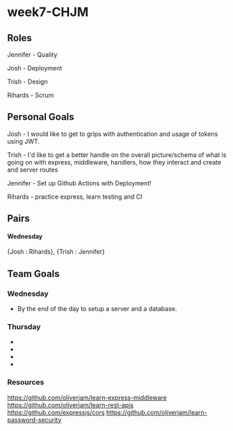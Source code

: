 # week7-CHJM

## Roles

Jennifer - Quality

Josh - Deployment

Trish - Design

Rihards - Scrum


## Personal Goals

Josh - I would like to get to grips with authentication and usage of tokens using JWT. 

Trish - I'd like to get a better handle on the overall picture/schema of what is going on with express, middleware, handlers, how they interact and create and server routes  

Jennifer - Set up Github Actions with Deployment! 

Rihards - practice express, learn testing and CI

## Pairs

#### Wednesday 

{Josh : Rihards}, {Trish : Jennifer}

## Team Goals

### Wednesday

- By the end of the day to setup a server and a database.


### Thursday

-
-
-
- 

### Resources

https://github.com/oliverjam/learn-express-middleware
https://github.com/oliverjam/learn-rest-apis
https://github.com/expressjs/cors
https://github.com/oliverjam/learn-password-security

